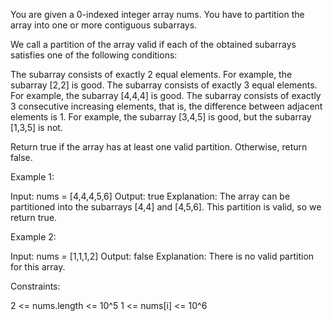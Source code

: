 You are given a 0-indexed integer array nums. You have to partition the array
into one or more contiguous subarrays.

We call a partition of the array valid if each of the obtained subarrays
satisfies one of the following conditions:


The subarray consists of exactly 2 equal elements. For example, the subarray
[2,2] is good.
The subarray consists of exactly 3 equal elements. For example, the subarray
[4,4,4] is good.
The subarray consists of exactly 3 consecutive increasing elements, that is,
the difference between adjacent elements is 1. For example, the subarray
[3,4,5] is good, but the subarray [1,3,5] is not.


Return true if the array has at least one valid partition. Otherwise, return
false.


Example 1:


Input: nums = [4,4,4,5,6]
Output: true
Explanation: The array can be partitioned into the subarrays [4,4] and
[4,5,6].
This partition is valid, so we return true.


Example 2:


Input: nums = [1,1,1,2]
Output: false
Explanation: There is no valid partition for this array.



Constraints:


2 <= nums.length <= 10^5
1 <= nums[i] <= 10^6




